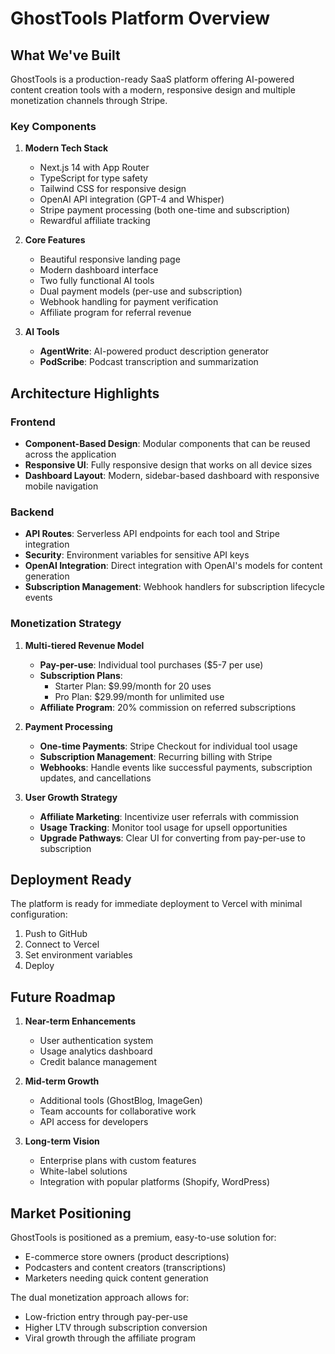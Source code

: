 # GhostTools Platform Overview

## What We've Built

GhostTools is a production-ready SaaS platform offering AI-powered content creation tools with a modern, responsive design and multiple monetization channels through Stripe.

### Key Components

1. **Modern Tech Stack**
   - Next.js 14 with App Router
   - TypeScript for type safety
   - Tailwind CSS for responsive design
   - OpenAI API integration (GPT-4 and Whisper)
   - Stripe payment processing (both one-time and subscription)
   - Rewardful affiliate tracking

2. **Core Features**
   - Beautiful responsive landing page
   - Modern dashboard interface
   - Two fully functional AI tools
   - Dual payment models (per-use and subscription)
   - Webhook handling for payment verification
   - Affiliate program for referral revenue

3. **AI Tools**
   - **AgentWrite**: AI-powered product description generator
   - **PodScribe**: Podcast transcription and summarization

## Architecture Highlights

### Frontend

- **Component-Based Design**: Modular components that can be reused across the application
- **Responsive UI**: Fully responsive design that works on all device sizes
- **Dashboard Layout**: Modern, sidebar-based dashboard with responsive mobile navigation

### Backend

- **API Routes**: Serverless API endpoints for each tool and Stripe integration
- **Security**: Environment variables for sensitive API keys
- **OpenAI Integration**: Direct integration with OpenAI's models for content generation
- **Subscription Management**: Webhook handlers for subscription lifecycle events

### Monetization Strategy

1. **Multi-tiered Revenue Model**
   - **Pay-per-use**: Individual tool purchases ($5-7 per use)
   - **Subscription Plans**:
     - Starter Plan: $9.99/month for 20 uses
     - Pro Plan: $29.99/month for unlimited use
   - **Affiliate Program**: 20% commission on referred subscriptions

2. **Payment Processing**
   - **One-time Payments**: Stripe Checkout for individual tool usage
   - **Subscription Management**: Recurring billing with Stripe
   - **Webhooks**: Handle events like successful payments, subscription updates, and cancellations

3. **User Growth Strategy**
   - **Affiliate Marketing**: Incentivize user referrals with commission
   - **Usage Tracking**: Monitor tool usage for upsell opportunities
   - **Upgrade Pathways**: Clear UI for converting from pay-per-use to subscription

## Deployment Ready

The platform is ready for immediate deployment to Vercel with minimal configuration:

1. Push to GitHub
2. Connect to Vercel
3. Set environment variables
4. Deploy

## Future Roadmap

1. **Near-term Enhancements**
   - User authentication system
   - Usage analytics dashboard
   - Credit balance management

2. **Mid-term Growth**
   - Additional tools (GhostBlog, ImageGen)
   - Team accounts for collaborative work
   - API access for developers

3. **Long-term Vision**
   - Enterprise plans with custom features
   - White-label solutions
   - Integration with popular platforms (Shopify, WordPress)

## Market Positioning

GhostTools is positioned as a premium, easy-to-use solution for:

- E-commerce store owners (product descriptions)
- Podcasters and content creators (transcriptions)
- Marketers needing quick content generation

The dual monetization approach allows for:
- Low-friction entry through pay-per-use
- Higher LTV through subscription conversion
- Viral growth through the affiliate program